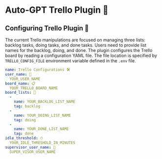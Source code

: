 # Auto-GPT Trello Plugin 🤖

## Configuring Trello Plugin 🔧

The current Trello manipulations are focused on managing three lists: backlog tasks, doing tasks, and done tasks. Users need to provide list names for the backlog, doing, and done. The plugin configures the Trello board by reading a configuration YAML file. The file location is specified by `TRELLO_CONFIG_FILE` environment variable defined in the `.env` file. 


```yaml
name: Trello Configurations 🛠
user_name: 👤
  YOUR_USER_NAME
board_name: 📋
  YOUR_TRELLO_BOARD_NAME
board_lists: 📝
  - 
    name: YOUR_BACKLOG_LIST_NAME
    tag: backlog
  - 
    name: YOUR_DOING_LIST_NAME
    tag: doing
  - 
    name: YOUR_DONE_LIST_NAME
    tag: done 
idle_threshold: ⏱
  YOUR_IDLE_THRESHOLD_IN_MINUTES
supervisor_user_name: 👥
  SUPER_VISOR_USER_NAME
